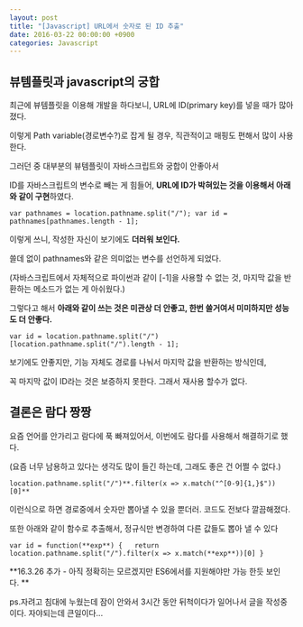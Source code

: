 ```yaml
---
layout: post
title: "[Javascript] URL에서 숫자로 된 ID 추출"
date: 2016-03-22 00:00:00 +0900
categories: Javascript 
---
```



## 뷰템플릿과 javascript의 궁합

최근에 뷰템플릿을 이용해 개발을 하다보니, URL에 ID(primary key)를 넣을 때가 많아졌다.

이렇게 Path variable(경로변수?)로 잡게 될 경우, 직관적이고 매핑도 편해서 많이 사용한다.

그러던 중 대부분의 뷰템플릿이 자바스크립트와 궁합이 안좋아서

ID를 자바스크립트의 변수로 빼는 게 힘들어, **URL에 ID가 박혀있는 것을 이용해서 아래와 같이 구현**하였다.

`var pathnames = location.pathname.split("/"); var id = pathnames[pathnames.length - 1];`

이렇게 쓰니, 작성한 자신이 보기에도 **더러워 보인다.**

쓸데 없이 pathnames와 같은 의미없는 변수를 선언하게 되었다.

(자바스크립트에서 자체적으로 파이썬과 같이 [-1]을 사용할 수 없는 것, 마지막 값을 반환하는 메소드가 없는 게 아쉬웠다.)

그렇다고 해서 **아래와 같이 쓰는 것은 미관상 더 안좋고, 한번 쓸거여서 미미하지만 성능도 더 안좋다.**

`var id = location.pathname.split("/")[location.pathname.split("/").length - 1];`

보기에도 안좋지만, 기능 자체도 경로를 나눠서 마지막 값을 반환하는 방식인데,

꼭 마지막 값이 ID라는 것은 보증하지 못한다. 그래서 재사용 할수가 없다.

## 결론은 람다 짱짱

요즘 언어를 안가리고 람다에 푹 빠져있어서, 이번에도 람다를 사용해서 해결하기로 했다.

(요즘 너무 남용하고 있다는 생각도 많이 들긴 하는데, 그래도 좋은 건 어쩔 수 없다.)

`location.pathname.split("/")**.filter(x => x.match("^[0-9]{1,}$"))[0]**`

이런식으로 하면 경로중에서 숫자만 뽑아낼 수 있을 뿐더러. 코드도 전보다 깔끔해졌다.

또한 아래와 같이 함수로 추출해서, 정규식만 변경하여 다른 값들도 뽑아 낼 수 있다

`var id = function(**exp**) {   return location.pathname.split("/").filter(x => x.match(**exp**))[0] }`

**16.3.26 추가 - 아직 정확히는 모르겠지만 ES6에서를 지원해야만 가능 한듯 보인다. **

ps.자려고 침대에 누웠는데 잠이 안와서 3시간 동안 뒤척이다가 일어나서 글을 작성중이다. 자야되는데 큰일이다...